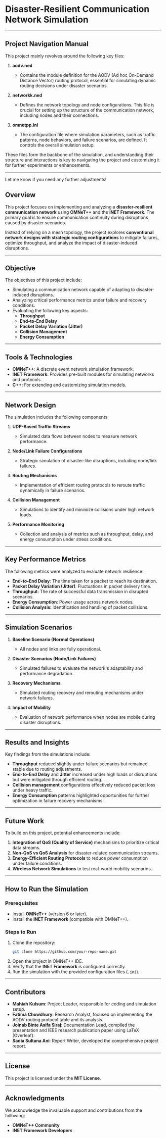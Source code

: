 # **Disaster-Resilient Communication Network Simulation**

---

## **Project Navigation Manual**

This project mainly revolves around the following key files:

1. **aodv.ned**  
   - Contains the module definition for the AODV (Ad hoc On-Demand Distance Vector) routing protocol, essential for simulating dynamic routing decisions under disaster scenarios.

2. **networkk.ned**  
   - Defines the network topology and node configurations. This file is crucial for setting up the structure of the communication network, including nodes and their connections.

3. **omnetpp.ini**  
   - The configuration file where simulation parameters, such as traffic patterns, node behaviors, and failure scenarios, are defined. It controls the overall simulation setup.

These files form the backbone of the simulation, and understanding their structure and interactions is key to navigating the project and customizing it for further experiments or enhancements.

--- 

Let me know if you need any further adjustments!
## **Overview**

This project focuses on implementing and analyzing a **disaster-resilient communication network** using **OMNeT++** and the **INET Framework**. The primary goal is to ensure communication continuity during disruptions caused by disaster scenarios.  

Instead of relying on a mesh topology, the project explores **conventional network designs with strategic routing configurations** to mitigate failures, optimize throughput, and analyze the impact of disaster-induced disruptions.

---

## **Objective**

The objectives of this project include:

- Simulating a communication network capable of adapting to disaster-induced disruptions.  
- Analyzing critical performance metrics under failure and recovery conditions.  
- Evaluating the following key aspects:
  - **Throughput**  
  - **End-to-End Delay**  
  - **Packet Delay Variation (Jitter)**  
  - **Collision Management**  
  - **Energy Consumption**

---

## **Tools & Technologies**

- **OMNeT++**: A discrete event network simulation framework.  
- **INET Framework**: Provides pre-built modules for simulating networks and protocols.  
- **C++**: For extending and customizing simulation models.

---

## **Network Design**

The simulation includes the following components:

1. **UDP-Based Traffic Streams**  
   - Simulated data flows between nodes to measure network performance.  

2. **Node/Link Failure Configurations**  
   - Strategic simulation of disaster-like disruptions, including node/link failures.

3. **Routing Mechanisms**  
   - Implementation of efficient routing protocols to reroute traffic dynamically in failure scenarios.

4. **Collision Management**  
   - Simulations to identify and minimize collisions under high network loads.  

5. **Performance Monitoring**  
   - Collection and analysis of metrics such as throughput, delay, and energy consumption under stress conditions.

---

## **Key Performance Metrics**

The following metrics were analyzed to evaluate network resilience:

- **End-to-End Delay**: The time taken for a packet to reach its destination.  
- **Packet Delay Variation (Jitter)**: Fluctuations in packet delivery time.  
- **Throughput**: The rate of successful data transmission in disrupted scenarios.  
- **Energy Consumption**: Power usage across network nodes.  
- **Collision Analysis**: Identification and handling of packet collisions.  

---

## **Simulation Scenarios**

1. **Baseline Scenario (Normal Operations)**  
   - All nodes and links are fully operational.

2. **Disaster Scenarios (Node/Link Failures)**  
   - Simulated failures to evaluate the network's adaptability and performance degradation.  

3. **Recovery Mechanisms**  
   - Simulated routing recovery and rerouting mechanisms under network failures.

4. **Impact of Mobility**  
   - Evaluation of network performance when nodes are mobile during disaster disruptions.  

---

## **Results and Insights**

Key findings from the simulations include:

- **Throughput** reduced slightly under failure scenarios but remained stable due to routing adjustments.  
- **End-to-End Delay** and **Jitter** increased under high loads or disruptions but were mitigated through efficient routing.  
- **Collision management** configurations effectively reduced packet loss under heavy traffic.  
- **Energy Consumption** patterns highlighted opportunities for further optimization in failure recovery mechanisms.  

---

## **Future Work**

To build on this project, potential enhancements include:

1. **Integration of QoS (Quality of Service)** mechanisms to prioritize critical data streams.  
2. **Non-QoS vs QoS Analysis** for disaster-related communication streams.  
3. **Energy-Efficient Routing Protocols** to reduce power consumption under failure conditions.  
4. **Wireless Network Simulations** to test real-world mobility scenarios.  

---

## **How to Run the Simulation**

### **Prerequisites**
- Install **OMNeT++** (version 6 or later).  
- Install the **INET Framework** (compatible with OMNeT++).

### **Steps to Run**
1. Clone the repository:  
   ```bash
   git clone https://github.com/your-repo-name.git
   ```
2. Open the project in OMNeT++ IDE.  
3. Verify that the **INET Framework** is configured correctly.  
4. Run the simulation with the provided configuration files (`.ini`).  

---


## **Contributors**

- **Mahiah Kulsum**: Project Leader, responsible for coding and simulation setup.  
- **Fatima Chowdhury**: Research Analyst, focused on implementing the AODV routing protocol table and its analysis.  
- **Joinab Binte Asifa Siraj**: Documentation Lead, compiled the presentation and IEEE research publication paper using LaTeX (Overleaf).  
- **Sadia Sultana Ani**: Report Writer, developed the comprehensive project report.

--- 


## **License**

This project is licensed under the **MIT License**.  

---

## **Acknowledgments**

We acknowledge the invaluable support and contributions from the following:  
- **OMNeT++ Community**  
- **INET Framework Developers**


